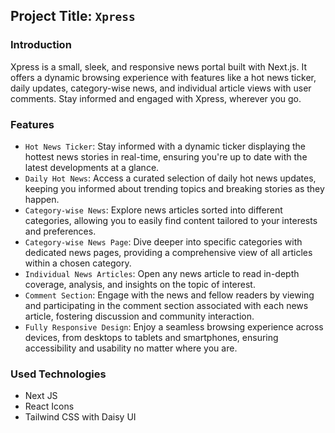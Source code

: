 ## Project Title: `Xpress`

### Introduction
Xpress is a small, sleek, and responsive news portal built with Next.js. It offers a dynamic browsing experience with features like a hot news ticker, daily updates, category-wise news, and individual article views with user comments. Stay informed and engaged with Xpress, wherever you go.

### Features

- `Hot News Ticker`: Stay informed with a dynamic ticker displaying the hottest news stories in real-time, ensuring you're up to date with the latest developments at a glance.
- `Daily Hot News`: Access a curated selection of daily hot news updates, keeping you informed about trending topics and breaking stories as they happen.
- `Category-wise News`: Explore news articles sorted into different categories, allowing you to easily find content tailored to your interests and preferences.
- `Category-wise News Page`: Dive deeper into specific categories with dedicated news pages, providing a comprehensive view of all articles within a chosen category.
- `Individual News Articles`: Open any news article to read in-depth coverage, analysis, and insights on the topic of interest.
- `Comment Section`: Engage with the news and fellow readers by viewing and participating in the comment section associated with each news article, fostering discussion and community interaction.
- `Fully Responsive Design`: Enjoy a seamless browsing experience across devices, from desktops to tablets and smartphones, ensuring accessibility and usability no matter where you are.

### Used Technologies
- Next JS
- React Icons
- Tailwind CSS with Daisy UI

